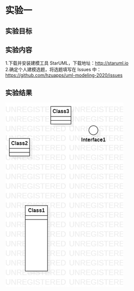 # 实验一
## 实验目标
## 实验内容
 1.下载并安装建模工具 StarUML，下载地址：http://staruml.io  
 2.确定个人建模选题，将选题填写在 Issues 中：https://github.com/hzuapps/uml-modeling-2020/issues

## 实验结果

![第一个UML图](./model01.jpg)
